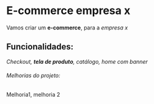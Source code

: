 # E-commerce empresa x

Vamos criar um **e-commerce**, para a *empresa x*

## Funcionalidades:

_Checkout, **tela de produto**, catálogo, home com banner_

###### Melhorias do projeto:

Melhoria1, melhoria 2